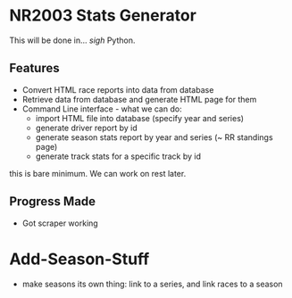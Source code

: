 # NR2003 Stats Generator

This will be done in... *sigh* Python.

## Features
- Convert HTML race reports into data from database
- Retrieve data from database and generate HTML page for them
- Command Line interface - what we can do:
    - import HTML file into database (specify year and series)
    - generate driver report by id
    - generate season stats report by year and series (~ RR standings page)
    - generate track stats for a specific track by id

this is bare minimum. We can work on rest later.

## Progress Made
- Got scraper working

# Add-Season-Stuff
- make seasons its own thing: link to a series, and link races to a season